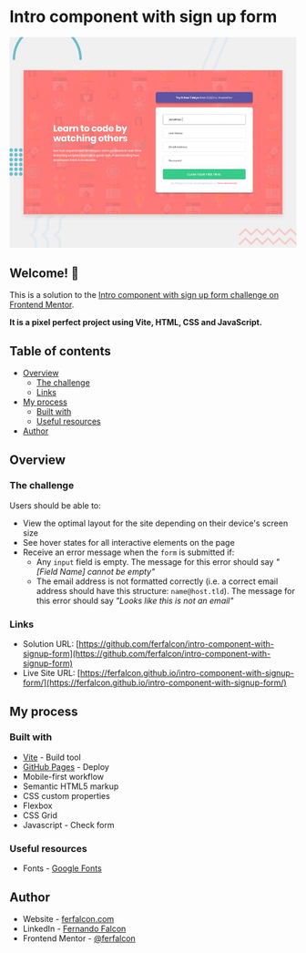 # Intro component with sign up form

![Design preview for the Intro component with sign up form coding challenge](./preview.jpg)

## Welcome! 👋

This is a solution to the [Intro component with sign up form challenge on Frontend Mentor](https://www.frontendmentor.io/challenges/intro-component-with-signup-form-5cf91bd49edda32581d28fd1).

**It is a pixel perfect project using Vite, HTML, CSS and JavaScript.**

## Table of contents

- [Overview](#overview)
  - [The challenge](#the-challenge)
  - [Links](#links)
- [My process](#my-process)
  - [Built with](#built-with)
  - [Useful resources](#useful-resources)
- [Author](#author)

## Overview

### The challenge

Users should be able to:

- View the optimal layout for the site depending on their device's screen size
- See hover states for all interactive elements on the page
- Receive an error message when the `form` is submitted if:
  - Any `input` field is empty. The message for this error should say *"[Field Name] cannot be empty"*
  - The email address is not formatted correctly (i.e. a correct email address should have this structure: `name@host.tld`). The message for this error should say *"Looks like this is not an email"*

### Links

- Solution URL: [https://github.com/ferfalcon/intro-component-with-signup-form](https://github.com/ferfalcon/intro-component-with-signup-form)
- Live Site URL: [https://ferfalcon.github.io/intro-component-with-signup-form/](https://ferfalcon.github.io/intro-component-with-signup-form/)

## My process

### Built with

- [Vite](https://vite.dev//) - Build tool
- [GitHub Pages](https://pages.github.com/) - Deploy
- Mobile-first workflow
- Semantic HTML5 markup
- CSS custom properties
- Flexbox
- CSS Grid
- Javascript - Check form

### Useful resources

- Fonts - [Google Fonts](https://fonts.google.com/)

## Author

- Website - [ferfalcon.com](http://ferfalcon.com/)
- LinkedIn - [Fernando Falcon](https://www.linkedin.com/in/fernandofalcon/)
- Frontend Mentor - [@ferfalcon](https://www.frontendmentor.io/profile/ferfalcon/)
